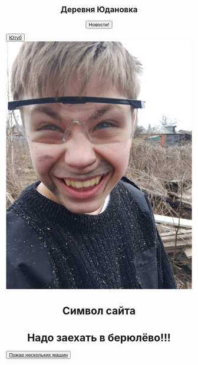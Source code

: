 <html>
<head>
<title>Деревня Юдановка</title>
</head>
<body>
<body background="сайт/img/blue-and-orange-cupboards.jpg">

<h2><center>Деревня Юдановка</center></h2>

<center><input type="button" value="Новости!" onclick="location.href='file:///C:/Users/%D0%9F%D0%BE%D0%BB%D1%8C%D0%B7%D0%BE%D0%B2%D0%B0%D1%82%D0%B5%D0%BB%D1%8C/Desktop/2%D1%81%D0%BB%D0%B0%D0%B9%D0%B4.html'"></center>

<button><a href="https://www.youtube.com/">Ютуб</a></button>
<br>
<img src="/сайт/img/Забивной коля.jpeg">
<h1><center>Символ сайта</center></h1>
<h1><center>Надо заехать в берюлёво!!!</center></h1>
<button><a href="https://www.youtube.com/">Пожар нескольких машин</a></button>




